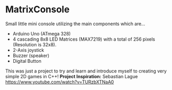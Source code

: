 # MatrixConsole

Small little mini console utilizing the main components which are...
- Arduino Uno (ATmega 328)
- 4 cascading 8x8 LED Matrices (MAX7219) with a total of 256 pixels (Resolution is 32x8).
- 2-Axis joystick
- Buzzer (speaker)
- Digital Button

This was just a project to try and learn and introduce myself to creating very simple 2D games in C++!
**Project Inspiration:** Sebastian Lague https://www.youtube.com/watch?v=TURzbXTNaA0
